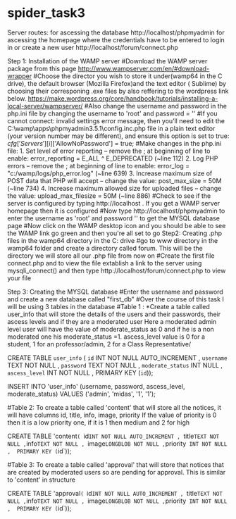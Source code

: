 # spider_task3

Server routes: 
for ascessing the database http://localhost/phpmyadmin
for ascessing the homepage where the credentials have to be entered to login in or create a new user http://localhost/forum/connect.php

Step 1: Installation  of the WAMP server
#Download the WAMP server package from this page http://www.wampserver.com/en/#download-wrapper
#Choose the director you wish to store it under(wamp64 in the C drive), the default browser (Mozilla Firefox)and the text editor ( Sublime) by choosing their corresponing .exe files by also reffering to the wordpress link below.
https://make.wordpress.org/core/handbook/tutorials/installing-a-local-server/wampserver/
#Also change the username and password in the php.ini file by changing the username to 'root' and password = ''
#If you cannot connect: invalid settings error message, then you’ll need to edit the C:\wamp\apps\phpmyadmin3.5.1\config.inc.php file in a plain text editor (your version number may be different), and ensure this option is set to true:
  $cfg['Servers'][$i]['AllowNoPassword'] = true;
#Make changes in the php.ini file:
        1.  Set level of error reporting – remove the ; at beginning of line to enable:
          error_reporting = E_ALL ^ E_DEPRECATED (~line 112)
        2.  Log PHP errors – remove the ; at beginning of line to enable:
          error_log = "c:/wamp/logs/php_error.log" (~line 639)
        3. Increase maximum size of POST data that PHP will accept – change the value:
          post_max_size = 50M (~line 734)
        4. Increase maximum allowed size for uploaded files – change the value:
          upload_max_filesize = 50M (~line 886)
#Check to see if the server is configured by typing http://localhost . If you get a WAMP server homepage then it is configured
#Now type http://localhost/phpmyadmin to enter the username as 'root' and password ''  to get the MYSQL database page
#Now click on the WAMP desktop icon and you should be able to see the WAMP link go green and then you're all set to go
Step2: Creating .php files in the wamp64 directory in the C: drive
#go to www directory in the wamp64 folder and create a directory called forum. This will be the directory we will store all our .php file from now on
#Create the first file connect.php  and to view the file extablish a link to the server using mysqli_connect() and then type http://localhost/forum/connect.php to view your file

Step 3: Creating the MYSQL database
#Enter the username and password and create a new database called "first_db"
#Over the course of this task I will be using 3 tables in the database
#Table 1 : *Create a table called user_info that will store the details of the users and their passwords, their ascess levels and if they are a moderated user
Here a moderated admin level user will have the value of moderate_status as 0 and if he is a non moderated one his moderate_status =1. 
ascess_level value is 0 for a student, 1 for an professor/admin, 2 for a Class Representative/

CREATE TABLE `user_info` ( 
           `id` INT NOT NULL AUTO_INCREMENT , 
           `username` TEXT NOT NULL ,
           `password` TEXT NOT NULL ,
           `moderate_status` INT NULL , 
           `ascess_level` INT NOT NULL ,
           PRIMARY KEY (`id`));
           
 
INSERT INTO 'user_info' (username, password, ascess_level, moderate_status) VALUES ('admin', 'midas', '1', '1');   

#Table 2: To create a table called 'content' that will store all the notices, it will have columns id, title, info, image, priority
If the value of priority is 0 then it is a low priority one, if it is 1 then medium and 2 for high

CREATE TABLE  'content` ( 
          `id` INT NOT NULL AUTO_INCREMENT , 
          `title` TEXT NOT NULL ,
          `info` TEXT NOT NULL , 
          `image` LONGBLOB NOT NULL ,
          `priority` INT NOT NULL , 
          PRIMARY KEY (`id`));

#Table 3: To create a table called 'approval' that will store that notices that are created by moderated users so are pending for approval. This is similar to 'content' in structure
         
CREATE TABLE  'approval` ( 
          `id` INT NOT NULL AUTO_INCREMENT , 
          `title` TEXT NOT NULL ,
          `info` TEXT NOT NULL , 
          `image` LONGBLOB NOT NULL ,
          `priority` INT NOT NULL , 
          PRIMARY KEY (`id`));
